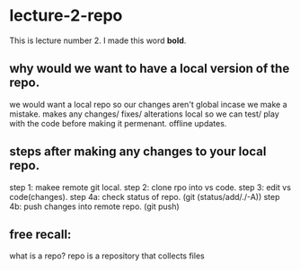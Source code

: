 # lecture-2-repo

This is lecture number 2.
I made this word **bold**.
## why would we want to have a local version of the repo.
we would want a local repo so our changes aren't global incase we make a mistake.
makes any changes/ fixes/ alterations local so we can test/ play with the code before making it permenant. 
offline updates.
## steps after making any changes to your local repo.
step 1: makee remote git local.
step 2: clone rpo into vs code.
step 3: edit vs code(changes).
step 4a: check status of repo. (git (status/add/./-A))
step 4b: push changes into remote repo. (git push)
## free recall:
what is a repo?
repo is a repository that collects files